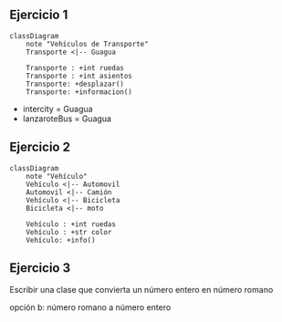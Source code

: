 ## Ejercicio 1
```mermaid
classDiagram
    note "Vehículos de Transporte"
    Transporte <|-- Guagua
    
    Transporte : +int ruedas
    Transporte : +int asientos
    Transporte: +desplazar()
    Transporte: +informacion()
```

- intercity = Guagua
- lanzaroteBus = Guagua

## Ejercicio 2
```mermaid
classDiagram
    note "Vehículo"
    Vehículo <|-- Automovil
    Automovil <|-- Camión
    Vehículo <|-- Bicicleta
    Bicicleta <|-- moto
    
    Vehículo : +int ruedas
    Vehículo : +str color
    Vehículo: +info()
```

## Ejercicio 3
Escribir una clase que convierta un número entero en número romano

opción b: número romano a número entero